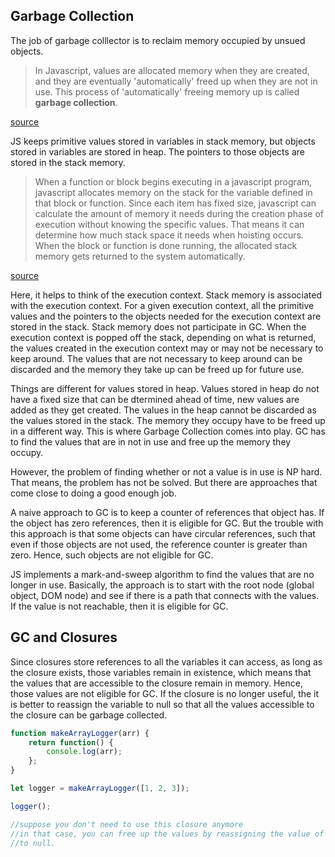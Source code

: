 ## Garbage Collection
The job of garbage colllector is to reclaim memory occupied by unsued objects.

> In Javascript, values are allocated memory when they are created, and they are eventually 'automatically' freed up when they are not in use. This process of 'automatically' freeing memory up is called **garbage collection**. 

[source](https://launchschool.com/lessons/0b371359/assignments/48d2a179)

JS keeps primitive values stored in variables in stack memory, but objects stored in variables are stored in heap. The pointers to those objects are stored in the stack memory.

> When a function or block begins executing in a javascript program, javascript allocates memory on the stack for the variable defined in that block or function. Since each item has fixed size, javascript can calculate the amount of memory it needs during the creation phase of execution without knowing the specific values. That means it can determine how much stack space it needs when hoisting occurs. When the block or function is done running, the allocated stack memory gets returned to the system automatically. 

[source](https://launchschool.com/lessons/0b371359/assignments/48d2a179)

Here, it helps to think of the execution context. Stack memory is associated with the execution context. For a given execution context, all the primitive values and the pointers to the objects needed for the execution context are stored in the stack. Stack memory does not participate in GC. When the execution context is popped off the stack, depending on what is returned, the values created in the execution context may or may not be necessary to keep around. The values that are not necessary to keep around can be discarded and the memory they take up can be freed up for future use.

Things are different for values stored in heap. Values stored in heap do not have a fixed size that can be dtermined ahead of time, new values are added as they get created. The values in the heap cannot be discarded as the values stored in the stack. The memory they occupy have to be freed up in a different way. This is where Garbage Collection comes into play. GC has to find the values that are in not in use and free up the memory they occupy. 

However, the problem of finding whether or not a value is in use is NP hard. That means, the problem has not be solved. But there are approaches that come close to doing a good enough job.

A naive approach to GC is to keep a counter of references that object has. If the object has zero references, then it is eligible for GC. But the trouble with this approach is that some objects can have circular references, such that even if those objects are not used, the reference counter is greater than zero. Hence, such objects are not eligible for GC.

JS implements a mark-and-sweep algorithm to find the values that are no longer in use. Basically, the approach is to start with the root node (global object, DOM node) and see if there is a path that connects with the values. If the value is not reachable, then it is eligible for GC.

## GC and Closures
Since closures store references to all the variables it can access, as long as the closure exists, those variables remain in existence, which means that the values that are accessible to the closure remain in memory. Hence, those values are not eligible for GC. If the closure is no longer useful, the it is better to reassign the variable to null so that all the values accessible to the closure can be garbage collected. 

```javascript
function makeArrayLogger(arr) {
	return function() {
		console.log(arr);
	};
}

let logger = makeArrayLogger([1, 2, 3]);

logger();

//suppose you don't need to use this closure anymore
//in that case, you can free up the values by reassigning the value of looger 
//to null.
```